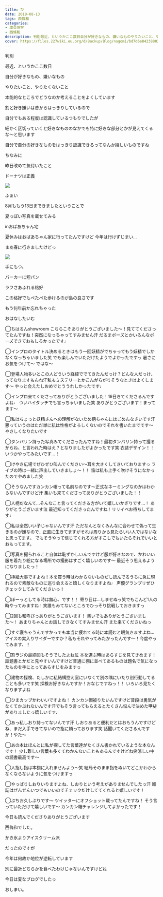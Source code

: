 ```yaml
---
title: び
date: 2018-08-13
tags: 西條和
categories: 
- 成员博客
- 西條和
description: 判別最近、というかここ数日自分が好きなもの、嫌いなものやりたいこと、やりたくないこと...
cover: https://files.227wiki.eu.org/d/Backup/Blog/nagomi/bd7d6e842388020aa906f3b9665c2.jpg 
---
```













判別
















最近、というかここ数日











自分が好きなもの、嫌いなもの











やりたいこと、やりたくないこと














本能的なところでどうなのか考えることをよくしています












割と好き嫌いは昔からはっきりしているので









自分でもある程度は認識しているつもりでしたが












細かく区切っていくと好きなもののなかでも特に好きな部分とかが見えてくるな〜と思います


















自分で自分の好きなものをはっきり認識できるってなんか嬉しいものですね











ちなみに












昨日改めて気付いたこと















ドーナツは正義

















![](https://files.227wiki.eu.org/d/Backup/Blog/nagomi/bd7d6e842388020aa906f3b9665c2.jpg)





ふぁい

















8月ももう13日まできましたということで











夏っぽい写真を載せてみる













inおばあちゃん宅














夏休みはおばあちゃん家に行ってたんですけど
今年は行けずじまい…











まあ春に行きましたけどっ












![](https://files.227wiki.eu.org/d/Backup/Blog/nagomi/bd7d6e842388020aa906f3b9665c2-01.jpg)






手にもつ。














パーカーに短パン









ラフさあふれる格好









この格好でもぺたぺた歩けるのが島の良さです













もう何年前か忘れちゃった











おはなしたいむ





◯ちはるんshowroom こちらこそありがとうございました〜！見ててくださってたんですね！突然になっちゃってすみません汗
だるまポーズとかいろんなポーズできておもしろかったです♩







◯インプロのタイトル決めるときはもう一回妖精がでちゃってもう妖精でしかなくなっちゃいました笑
でも楽しんでいただけたようでよかったですっ
暑さにお気をつけて〜
ではな〜





◯登場人物多いとこの人どういう経緯ででてきたんだっけ？どんな人だっけ、ってなりますもんね汗私もミステリーとかこんがらがりそうなときはよくします〜
やっと会えたしおめでとううれしかったです♩






◯インプロ来てくださってありがとうございました！19日きてくださるんですよね♩
ついハイタッチでも言っちゃいました笑
ありがとうございます！まってます〜





◯私はちょっと妖精さんへの理解がないため萌ちゃんにはごめんなさいです汗
悪っていうのはただ単に私は性格がよろしくないのでそれを書いたまでです〜
やさしくなりたいです




◯タンバリン持った写真みてくださったんですね！最初タンバリン持って撮るからね、と言われた時はえ？となりましたがよかったです笑
衣装デザイン！！いつかやってみたいです…！





◯けやき広場でぜひぜひ叫んでください〜耳を大きくしてきいておりますっ
ライブの時は一緒に声出していきましょ〜！！
笛は私も上手く吹けそうになかったのでやめました笑






◯そうなんですカンカン帽って名前なのです〜正式なネーミングなのかはわからないんですけど汗
集いも来てくださってありがとうございました！！






◯人柄だなんて…そんなこと言ってくださる方がいて嬉しいかぎりです…！
ありがとうございます泣
最近知ってくださったんですね！リリイベお待ちしてます♩






◯私は全然いい子じゃないんです汗
ただなんとなくみんなに合わせて偽って生きるのが嫌なので…正直に生きてますがそれは周りから見たらいい人ではないなと思ってます。
でもそうやって信じてくれる方がすこしでもいたらそれでいいとおもってます。








◯写真を撮られること自体は恥ずかしいんですけど服が好きなので、かわいい服を着たり絵になる場所での撮影はすごく嬉しいのです〜
最近そう思えるようになりましたっ！






◯挿絵大事ですよね！本を買う時はわからないものだし読んでるうちに急に現れるので素敵なものに巡り会えると嬉しくなりますよね♩
声優グランプリぜひチェックしてみてくださいっ！






◯ぼーっとしてる時は無心、です！！
寄り目は…しませぬっ笑でもこんど1人の時やってみますね！笑誰もみてないところでひっそり挑戦しておきますっ







◯2回も和呼びっありがとうございます！
集いでもありがとうございました〜！
あまりちゃんとお話しできなくてすみません汗
また来てくださいねっ






◯すぐ寝ちゃうんですかっでも本当に疲れてる時に本読むと眠気きますよね…
アイスの実入りサイダーですか？私もそれやってみたかったんです〜！今度やってみます、！





◯割ラジの最終回もそうでしたよね泣
本を選ぶ時はあらすじを見てきめます！話題書とかだと見やすいんですけど普通に棚に並べてあるものは題名で気になったものを手にとってあらすじをみますっ





◯建物の探検、たしかに私結構控え室にいなくて別の隅にいたり別行動してることも多いです笑
探検お好きなんですか！おなじですねっ！！
いろいろ見たくなりますよね






◯ひまカップかわいいですよね！
カンカン帽被りたいんですけど普段は勇気がなくてかぶれないんです汗でもそう言ってもらえるとたくさん悩んで決めた甲斐がありましたっ嬉しいです♩







◯あっ私しおり持ってないんです汗
しおりあると便利だとはおもうんですけどね、まだ入手できてないので指に頼っております笑
話聞いてくださるんですか！やた〜





◯あの本はほんとに私が探してた言葉達がたくさん書かれているような本なんです！
少し難しい言葉も多くてわかんないこともあるんですけどね笑涼しい中の読書最高です〜






◯人指し指は本棚に入れませんよう〜笑
結局そのまま指をぬいてどこかわからなくならないように気をつけますっ





◯やっぱりしおりいりますよね、しおりという考えがありませんでしたっ汗
雑誌はぜんぜんいつでもいいのでチェックだけしててくれると嬉しいです！







◯ぷちお久しぶりです〜
ツイッターにオフショット載ってたんですね！
そう言っていただけて嬉しいです〜
カンカン帽チャレンジしてよかったです！










今日も読んでくださりありがとうございます












西條和でした。







かき氷よりアイスクリーム派







だったのですが











今年は何故か地位が逆転しています











別に最近どちらかを食べたわけじゃないんですけどね













今日は夏なブログでしたっ




おしまい。


